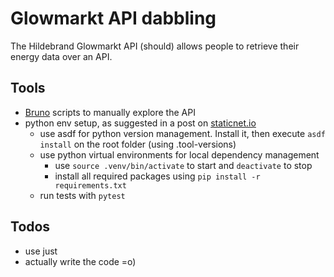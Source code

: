 # Glowmarkt API dabbling

The Hildebrand Glowmarkt API (should) allows people to retrieve their energy data over an API.

## Tools
- [Bruno](https://www.usebruno.com/) scripts to manually explore the API
- python env setup, as suggested in a post on [staticnet.io](https://staticnet.io/macos-python-dev-env/)
    - use asdf for python version management. Install it, then execute `asdf install` on the root folder (using .tool-versions)
    - use python virtual environments for local dependency management
        - use `source .venv/bin/activate` to start and `deactivate` to stop
        - install all required packages using `pip install -r requirements.txt`
    - run tests with `pytest`

## Todos
- use just
- actually write the code =o)